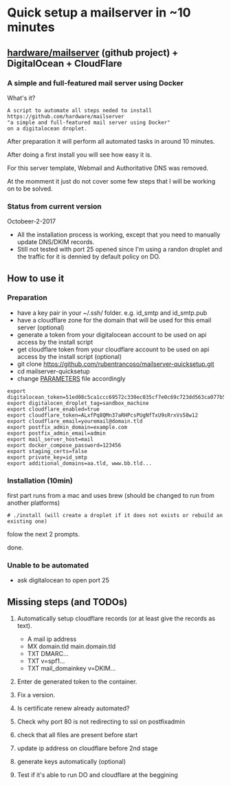# Quick setup a mailserver in ~10 minutes
## [hardware/mailserver](https://github.com/hardware/mailserver) (github project) + DigitalOcean + CloudFlare
### A simple and full-featured mail server using Docker

What's it?

```
A script to automate all steps neded to install 
https://github.com/hardware/mailserver 
"a simple and full-featured mail server using Docker" 
on a digitalocean droplet.
```
After preparation it will perform all automated tasks in around 10 minutes.

After doing a first install you will see how easy it is.

For this server template, Webmail and Authoritative DNS was removed.

At the momment it just do not cover some few steps that I will be working on to be solved.

### Status from current version

Octobeer-2-2017
- All the installation process is working, except that you need to manually update DNS/DKIM records.
- Still not tested with port 25 opened since I'm using a randon droplet and the traffic for it is dennied by default policy on DO.

## How to use it

### Preparation

- have a key pair in your ~/.ssh/ folder. e.g. id_smtp and id_smtp.pub
- have a cloudflare zone for the domain that will be used for this email server (optional)
- generate a token from your digitalocean account to be used on api access by the install script
- get cloudflare token from your cloudflare account to be used on api access by the install script (optional)
- git clone https://github.com/rubentrancoso/mailserver-quicksetup.git
- cd mailserver-quicksetup
- change [PARAMETERS](PARAMETERS) file accordingly

```
export digitalocean_token=51ed08c5ca1ccc69572c330ec035cf7e0c69c723dd563ca077b51d2cbf6ba066
export digitalocen_droplet_tag=sandbox_machine
export cloudflare_enabled=true
export cloudflare_token=ALxfPq8QMn37aRHPcsPUgNfTxU9sRrxVs58w12
export cloudflare_email=youremail@domain.tld
export postfix_admin_domain=example.com
export postfix_admin_email=admin
export mail_server_host=mail
export docker_compose_password=123456
export staging_certs=false
export private_key=id_smtp
export additional_domains=aa.tld, www.bb.tld...
```

### Installation (10min)
first part runs from a mac and uses brew (should be changed to run from another platforms)
```
# ./install (will create a droplet if it does not exists or rebuild an existing one)
```
folow the next 2 prompts.

done.

### Unable to be automated

- ask digitalocean to open port 25

## Missing steps (and TODOs)

1. Automatically setup cloudflare records (or at least give the records as text).

   - A mail ip address
   - MX domain.tld main.domain.tld
   - TXT DMARC...
   - TXT v=spf1...
   - TXT mail_domainkey v=DKIM...
   
2. Enter de generated token to the container.

3. Fix a version.

4. Is certificate renew already automated?

5. Check why port 80 is not redirecting to ssl on postfixadmin

6. check that all files are present before start

7. update ip address on cloudflare before 2nd stage

8. generate keys automatically (optional)

9. Test if it's able to run DO and cloudflare at the beggining
